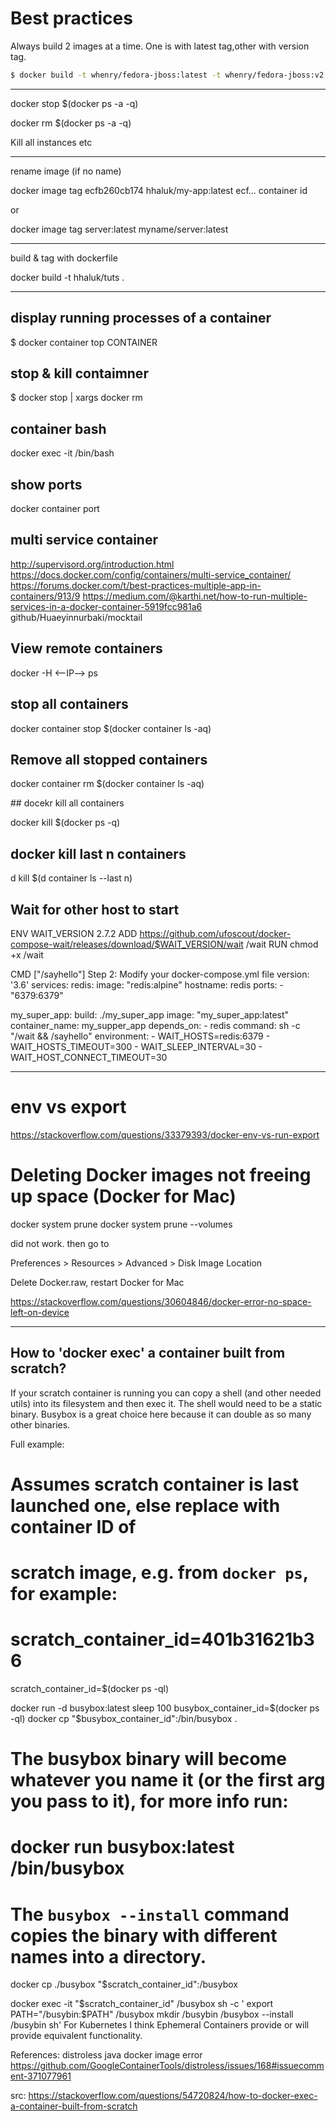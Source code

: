 # Best practices

Always build 2 images at a time. One is with latest tag,other with version tag. 


```sh
$ docker build -t whenry/fedora-jboss:latest -t whenry/fedora-jboss:v2.1 .

```


-----


docker stop $(docker ps -a -q)

docker rm $(docker ps -a -q)

Kill all instances etc



----

rename image (if no name)

docker image tag ecfb260cb174 hhaluk/my-app:latest
ecf... container id

or

docker image tag server:latest myname/server:latest


---

build & tag with dockerfile 

docker build -t hhaluk/tuts .

----

## display running processes of a container 

$ docker container top CONTAINER

## stop & kill contaimner

$ docker stop <CONTAINERID> | xargs docker rm

## container bash

 docker exec -it <CONTAINERID> /bin/bash

 ## show ports

 docker container port <CONTAINERID>


## multi service container 
http://supervisord.org/introduction.html
https://docs.docker.com/config/containers/multi-service_container/
https://forums.docker.com/t/best-practices-multiple-app-in-containers/913/9
https://medium.com/@karthi.net/how-to-run-multiple-services-in-a-docker-container-5919fcc981a6
github/Huaeyinnurbaki/mocktail


## View remote containers 

docker -H <--IP--> ps

## stop all containers

docker container stop $(docker container ls -aq)

## Remove all stopped containers

 docker container rm $(docker container ls -aq)

## docekr kill all containers

docker kill $(docker ps -q)

## docker kill last n containers

d kill $(d container ls --last n)

## Wait for other host to start

ENV WAIT_VERSION 2.7.2
ADD https://github.com/ufoscout/docker-compose-wait/releases/download/$WAIT_VERSION/wait /wait
RUN chmod +x /wait

CMD ["/sayhello"]
Step 2: Modify your docker-compose.yml file
version: '3.6'
services:
  redis:
    image: "redis:alpine"
    hostname: redis
    ports:
      - "6379:6379"

  my_super_app:
    build: ./my_super_app
    image: "my_super_app:latest"
    container_name: my_supper_app
    depends_on:
      - redis
    command: sh -c "/wait && /sayhello"
    environment:
      - WAIT_HOSTS=redis:6379
      - WAIT_HOSTS_TIMEOUT=300
      - WAIT_SLEEP_INTERVAL=30
      - WAIT_HOST_CONNECT_TIMEOUT=30

-------

# env vs export

https://stackoverflow.com/questions/33379393/docker-env-vs-run-export


# Deleting Docker images not freeing up space (Docker for Mac)

docker system prune
docker system prune --volumes

did not work. then go to

Preferences > Resources > Advanced > Disk Image Location

Delete Docker.raw, restart Docker for Mac

https://stackoverflow.com/questions/30604846/docker-error-no-space-left-on-device

---
## How to 'docker exec' a container built from scratch?

If your scratch container is running you can copy a shell (and other needed utils) into its filesystem and then exec it. The shell would need to be a static binary. Busybox is a great choice here because it can double as so many other binaries.

Full example:

# Assumes scratch container is last launched one, else replace with container ID of
# scratch image, e.g. from `docker ps`, for example:
# scratch_container_id=401b31621b36
scratch_container_id=$(docker ps -ql)

docker run -d busybox:latest sleep 100
busybox_container_id=$(docker ps -ql)
docker cp "$busybox_container_id":/bin/busybox .

# The busybox binary will become whatever you name it (or the first arg you pass to it), for more info run:
# docker run busybox:latest /bin/busybox
# The `busybox --install` command copies the binary with different names into a directory.

docker cp ./busybox "$scratch_container_id":/busybox

docker exec -it "$scratch_container_id" /busybox sh -c '
export PATH="/busybin:$PATH"
/busybox mkdir /busybin
/busybox --install /busybin
sh'
For Kubernetes I think Ephemeral Containers provide or will provide equivalent functionality.

References: distroless java docker image error https://github.com/GoogleContainerTools/distroless/issues/168#issuecomment-371077961


src: https://stackoverflow.com/questions/54720824/how-to-docker-exec-a-container-built-from-scratch